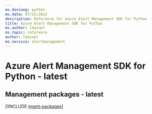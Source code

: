 ```yaml
---
ms.devlang: python
ms.data: 07/25/2022
description: Reference for Azure Alert Management SDK for Python
title: Azure Alert Management SDK for Python
ms.author: lmazuel
ms.topic: reference
author: lmazuel
ms.service: alertmanagement
---
```

# Azure Alert Management SDK for Python - latest

## Management packages - latest
[!INCLUDE [mgmt-packages](alert-management-mgmt-index.md)]